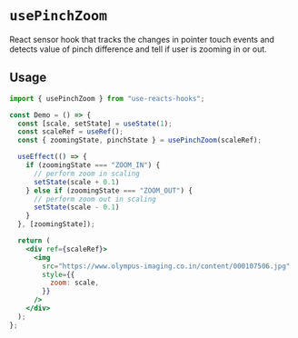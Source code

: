 # `usePinchZoom`

React sensor hook that tracks the changes in pointer touch events and detects value of pinch difference and tell if user is zooming in or out.

## Usage

```jsx
import { usePinchZoom } from "use-reacts-hooks";

const Demo = () => {
  const [scale, setState] = useState(1);
  const scaleRef = useRef();
  const { zoomingState, pinchState } = usePinchZoom(scaleRef);

  useEffect(() => {
    if (zoomingState === "ZOOM_IN") {
      // perform zoom in scaling
      setState(scale + 0.1)
    } else if (zoomingState === "ZOOM_OUT") {
      // perform zoom out in scaling
      setState(scale - 0.1)
    }
  }, [zoomingState]);

  return (
    <div ref={scaleRef}>
      <img
        src="https://www.olympus-imaging.co.in/content/000107506.jpg"
        style={{
          zoom: scale,
        }}
      />
    </div>
  );
};
```
